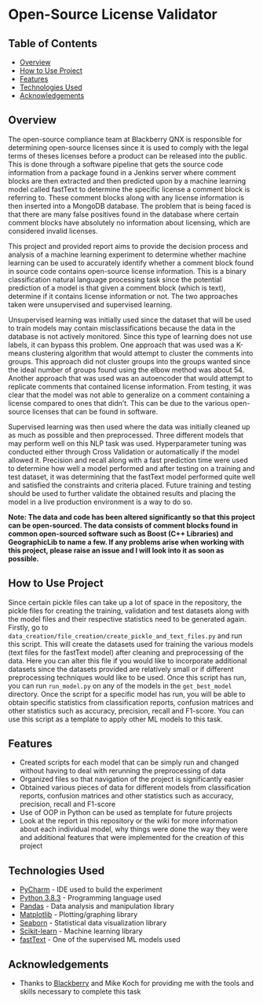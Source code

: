 # Open-Source License Validator

## Table of Contents

- [Overview](#Overview)
- [How to Use Project](#how-to-use-project)
- [Features](#Features)
- [Technologies Used](#technologies-used)
- [Acknowledgements](#acknowledgements)

## Overview

The open-source compliance team at Blackberry QNX is responsible for determining open-source licenses since it is used to comply with the legal terms of theses licenses before a product can be released into the public. This is done through a software pipeline that gets the source code information from a package found in a Jenkins server where comment blocks are then extracted and then predicted upon by a machine learning model called fastText to determine the specific license a comment block is referring to. These comment blocks along with any license information is then inserted into a MongoDB database. The problem that is being faced is that there are many false positives found in the database where certain comment blocks have absolutely no information about licensing, which are considered invalid licenses. 

This project and provided report aims to provide the decision process and analysis of a machine learning experiment to determine whether machine learning can be used to accurately identify whether a comment block found in source code contains open-source license information. This is a binary classification natural language processing task since the potential prediction of a model is that given a comment block (which is text), determine if it contains license information or not. The two approaches taken were unsupervised and supervised learning. 

Unsupervised learning was initially used since the dataset that will be used to train models may contain misclassifications because the data in the database is not actively monitored. Since this type of learning does not use labels, it can bypass this problem. One approach that was used was a K-means clustering algorithm that would attempt to cluster the comments into groups. This approach did not cluster groups into the groups wanted since the ideal number of groups found using the elbow method was about 54. Another approach that was used was an autoencoder that would attempt to replicate comments that contained license information. From testing, it was clear that the model was not able to generalize on a comment containing a license compared to ones that didn’t. This can be due to the various open-source licenses that can be found in software.

Supervised learning was then used where the data was initially cleaned up as much as possible and then preprocessed. Three different models that may perform well on this NLP task was used. Hyperparameter tuning was conducted either through Cross Validation or automatically if the model allowed it. Precision and recall along with a fast prediction time were used to determine how well a model performed and after testing on a training and test dataset, it was determining that the fastText model performed quite well and satisfied the constraints and criteria placed. Future training and testing should be used to further validate the obtained results and placing the model in a live production environment is a way to do so. 

**Note: The data and code has been altered significantly so that this project can be open-sourced. The data consists of comment blocks found in common open-sourced software such as Boost (C++ Libraries) and GeographicLib to name a few. If any problems arise when working with this project, please raise an issue and I will look into it as soon as possible.**

## How to Use Project

Since certain pickle files can take up a lot of space in the repository, the pickle files for creating the training, validation and test datasets along with the model files and their respective statistics need to be generated again. Firstly, go to `data_creation/file_creation/create_pickle_and_text_files.py` and run this script. This will create the datasets used for training the various models (text files for the fastText model) after cleaning and preprocessing of the data. Here you can alter this file if you would like to incorporate additional datasets since the datasets provided are relatively small or if different preprocessing techniques would like to be used. Once this script has run, you can run `run_model.py` on any of the models in the `get_best_model` directory. Once the script for a specific model has run, you will be able to obtain specific statistics from classification reports, confusion matrices and other statistics such as accuracy, precision, recall and F1-score. You can use this script as a template to apply other ML models to this task.

## Features

- Created scripts for each model that can be simply run and changed without having to deal with rerunning the preprocessing of data
- Organized files so that navigation of the project is significantly easier
- Obtained various pieces of data for different models from classification reports, confusion matrices and other statistics such as accuracy, precision, recall and F1-score
- Use of OOP in Python can be used as template for future projects
- Look at the report in this repository or the wiki for more information about each individual model, why things were done the way they were and additional features that were implemented for the creation of this project

## Technologies Used

- [PyCharm](https://www.jetbrains.com/pycharm/) - IDE used to build the experiment
- [Python 3.8.3](https://www.python.org/downloads/) - Programming language used
- [Pandas](https://pandas.pydata.org/) - Data analysis and manipulation library
- [Matplotlib](https://matplotlib.org/) - Plotting/graphing library
- [Seaborn](https://seaborn.pydata.org/) - Statistical data visualization library
- [Scikit-learn](https://scikit-learn.org/stable/) - Machine learning library
- [fastText](https://fasttext.cc/) - One of the supervised ML models used

## Acknowledgements

- Thanks to [Blackberry](https://www.blackberry.com/us/en) and Mike Koch for providing me with the tools and skills necessary to complete this task
